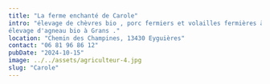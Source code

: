 ```yaml
---
title: "La ferme enchanté de Carole"
intro: "élevage de chèvres bio , porc fermiers et volailles fermières à la ferme enchantée.
élevage d'agneau bio à Grans ."
location: "Chemin des Champines, 13430 Eyguières"
contact: "06 81 96 86 12"
pubDate: "2024-10-15" 
image: ../../assets/agriculteur-4.jpg
slug: "Carole"
---
```

